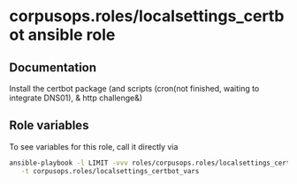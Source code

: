 # corpusops.roles/localsettings_certbot ansible role
## Documentation
Install the certbot package (and scripts (cron(not finished, waiting to integrate DNS01), & http challenge&)

## Role variables
To see variables for this role, call it directly via
```bash
ansible-playbook -l LIMIT -vvv roles/corpusops.roles/localsettings_certbot/role.yml \
   -t corpusops.roles/localsettings_certbot_vars
```
